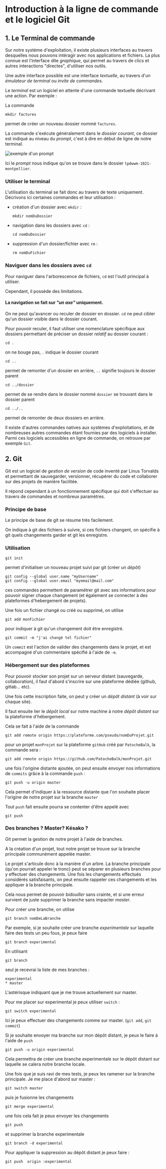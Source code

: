 # Introduction à la ligne de commande et le logiciel Git

## 1. Le Terminal de commande

Sur notre système d'exploitation, il existe plusieurs interfaces au travers desquelles nous pouvons intéragir avec nos applications et fichiers. La plus connue est l'interface dite _graphique_, qui permet au travers de clics et autres interactions "directes", d'utiliser nos outils.

Une autre interface possible est une interface _textuelle_, au travers d'un _émulateur de terminal_ ou _invite de commandes_.

Le _terminal_ est un logiciel en attente d'une commande textuelle décrivant une action. Par exemple :

La commande

```
mkdir factures
```

permet de créer un nouveau dossier nommé `factures`.

La commande s'exécute généralement dans le _dossier courant_, ce dossier est indiqué au niveau du _prompt_, c'est à dire en début de ligne de notre terminal.

![exemple d'un prompt](prompt.png)

Ici le _prompt_ nous indique qu'on se trouve dans le dossier `tpdwwm-1021-montpellier`.

### Utiliser le terminal

L'utilisation du terminal se fait donc au travers de texte uniquement. Décrivons ici certaines commandes et leur utilisation :

- création d'un dossier avec `mkdir` :

  ```
  mkdir nomDuDossier
  ```

- navigation dans les dossiers avec `cd` :

  ```
  cd nomDuDossier
  ```

- suppression d'un dossier/fichier avec `rm` :
  ```
  rm nomDuFichier
  ```

### Naviguer dans les dossiers avec `cd`

Pour naviguer dans l'arborescence de fichiers, `cd` est l'outil principal à utiliser.

Cependant, il possède des limitations.

#### La navigation se fait sur _"un axe"_ uniquement.

On ne peut qu'avancer ou reculer de dossier en dossier. `cd` ne peut cibler qu'un dossier visible dans le dossier courant.

Pour pouvoir reculer, il faut utiliser une nomenclature spécifique aux dossiers permettant de préciser un dossier _relatif_ au dossier courant :

```
cd .
```

on ne bouge pas, `.` indique le dossier courant

```
cd ..
```

permet de remonter d'un dossier en arrière, `..` signifie toujours le dossier parent

```
cd ../dossier
```

permet de se rendre dans le dossier nommé `dossier` se trouvant dans le dossier parent

```
cd ../..
```

permet de remonter de deux dossiers en arrière.

Il existe d'autres commandes natives aux systèmes d'exploitations, et de nombreuses autres commandes étant fournies par des logiciels à installer.
Parmi ces logiciels accessibles en ligne de commande, on retrouve par exemple `Git`.

## 2. Git

Git est un logiciel de _gestion de version_ de code inventé par Linus Torvalds et permettant de sauvegarder, versionner, récupérer du code et collaborer sur des projets de manière facilitée.

Il répond cependant à un fonctionnement spécifique qui doit s'effectuer au travers de commandes et nombreux paramètres.

### Principe de base

Le principe de base de git se résume très facilement.

On indique à git des fichiers à suivre, si ces fichiers changent, on spécifie à git quels changements garder et git les enregistre.

### Utilisation

```
git init
```

permet d'initialiser un nouveau projet suivi par git (créer un _dépôt_)

```
git config --global user.name "myUsername"
git config --global user.email "myemail@mail.com"
```

ces commandes permettent de paramétrer git avec ses informations pour pouvoir signer chaque changement (et également se connecter à des plateformes d'hebergement de projets).

Une fois un fichier changé ou créé ou supprimé, on utilise

```
git add monFichier
```

pour indiquer à git qu'un changement doit être enregistré.

```
git commit -m "j'ai changé tel fichier"
```

Un `commit` est l'action de valider des changements dans le projet, et est accompagné d'un commentaire spécifié à l'aide de `-m`.

### Hébergement sur des plateformes

Pour pouvoir stocker son projet sur un serveur distant (sauvegarde, collaboration), il faut d'abord s'inscrire sur une plateforme dédiée (github, gitlab... etc).

Une fois cette inscription faite, on peut y créer un _dépôt distant_ (à voir sur chaque site).

Il faut ensuite lier le _dépôt local_ sur notre machine à notre _dépôt distant_ sur la plateforme d'hébergement.

Cela se fait à l'aide de la commande

```
git add remote origin https://plateforme.com/pseudo/nomDuProjet.git
```

pour un projet `monProjet` sur la plateforme `gitHub` créé par `PatocheBalk`, la commande sera :

```
git add remote origin https://github.com/PatocheBalk/monProjet.git
```

une fois l'origine distante ajoutée, on peut ensuite envoyer nos informations de `commits` grâce à la commande `push` :

```
git push -u origin master
```

Cela permet d'indiquer à la ressource distante que l'on souhaite placer l'origine de notre projet sur la branche `master`

Tout `push` fait ensuite pourra se contenter d'être appelé avec

```
git push
```

### Des branches ? Master? Késako ?

Git permet la gestion de notre projet à l'aide de branches.

A la création d'un projet, tout notre projet se trouve sur la branche principale communément appelée master.

Le projet s'articule donc à la manière d'un arbre. La branche principale (qu'on pourrait appeler le tronc) peut se séparer en plusieurs branches pour y effectuer des changements.
Une fois les changements effectués considérés satisfaisants, on peut ensuite rappeler ces changements et les appliquer à la branche principale.

Cela nous permet de pouvoir _bidouiller_ sans crainte, et si une erreur survient de juste supprimer la branche sans impacter _master_.

Pour créer une branche, on utilise

```
git branch nomDeLaBranche
```

Par exemple, si je souhaite créer une branche _experimentale_ sur laquelle faire des tests un peu fous, je peux faire

```
git branch experimental
```

En utilisant

```
git branch
```

seul je recevrai la liste de mes branches :

```
experimental
* master
```

L'astérisque indiquant que je me trouve actuellement sur master.

Pour me placer sur experimental je peux utiliser `switch` :

```
git switch experimental
```

Ici je peux effectuer des changements comme sur master. (`git add`, `git commit`)

Si je souhaite envoyer ma branche sur mon dépôt distant, je peux le faire à l'aide de `push`

```
git push -u origin experimental
```

Cela permettra de créer une branche experimentale sur le dépôt distant sur laquelle se calera notre branche locale.

Une fois que je suis ravi de mes tests, je peux les ramener sur la branche principale.
Je me place d'abord sur master :

```
git switch master
```

puis je fusionne les changements

```
git merge experimental
```

une fois cela fait je peux envoyer les changements

```
git push
```

et supprimer la branche experimentale

```
git branch -d experimental
```

Pour appliquer la suppression au dépôt distant je peux faire :

```
git push  origin :experimental
```
